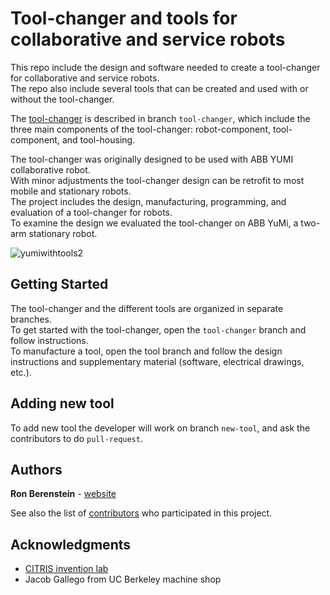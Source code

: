 # Tool-changer and tools for collaborative and service robots
This repo include the design and software needed to create a tool-changer for collaborative and service robots.\
The repo also include several tools that can be created and used with or without the tool-changer.

The [tool-changer](https://github.com/BerkeleyAutomation/RobotToolChanger/tree/tool-changer) is described in branch `tool-changer`, 
which include the three main components of the tool-changer: robot-component, tool-component, and tool-housing.

The tool-changer was originally designed to be used with ABB YUMI collaborative robot.\
With minor adjustments the tool-changer design can be retrofit to most mobile and stationary robots.\
The project includes the design, manufacturing, programming, and evaluation of a tool-changer for robots.\
To examine the design we evaluated the tool-changer on ABB YuMi, a two-arm stationary robot.

![yumiwithtools2](https://user-images.githubusercontent.com/25335836/45905394-0ff88980-bda5-11e8-9efd-d0f7ab4f56cf.png)

<!---
The tool-changer mechanism was first published at [CASE-2018](http://ronberenstein.com/papers/CASE2018-Ron-Tool-Changer-Final.pdf) conference.\
This publication present the three main components needed to create a tool-changer, robot, tool, and tool housing.\
Most of the component were 3D printed which may contributes to the adoption of the design.
--->
## Getting Started
The tool-changer and the different tools are organized in separate branches.\
To get started with the tool-changer, open the `tool-changer` branch and follow instructions.\
To manufacture a tool, open the tool branch and follow the design instructions and supplementary material (software, electrical drawings, etc.).       

## Adding new tool
To add new tool the developer will work on branch `new-tool`, and ask the contributors to do `pull-request`. 

## Authors

**Ron Berenstein** - [website](http://ronberenstein.com/index.html)

See also the list of [contributors](https://github.com/BerkeleyAutomation/RobotToolChanger/graphs/contributors) who participated in this project.
<!---
## License
This project is licensed under the MIT License - see the [LICENSE.md](LICENSE.md) file for details
--->
## Acknowledgments
* [CITRIS invention lab](https://invent.citris-uc.org/)
* Jacob Gallego from UC Berkeley machine shop
